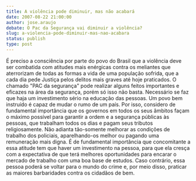 ```yaml
---
title: A violência pode diminuir, mas não acabará
date: 2007-08-22 21:00:00
author: jose.araujo
debate: O Pac da Segurança vai diminuir a violência?
slug: a-violencia-pode-diminuir-mas-nao-acabara
status: publish 
type: post
---
```


É preciso a consciência por parte do povo do Brasil que a violência deve ser combatida com atitudes mais enérgicas contra os meliantes que aterrorizam de todas as formas a vida de uma população sofrida, que a cada dia pede Justiça pelos delitos mais graves até hoje praticados. O chamado "PAC da segurança" pode realizar alguns feitos importantes e eficazes na área da segurança, porém só isso não basta. Necessário se faz que haja um investimento sério na educação das pessoas. Um povo bem instruído é capaz de mudar o rumo de um país. Por isso, considero de fundamental importância que os governos em todos os seus âmbitos façam o máximo possível para garantir a ordem e a segurança públicas às pessoas, que trabalham todos os dias e pagam seus tributos religiosamente. Não adianta tão-somente melhorar as condições de trabalho dos policiais, aparelhando-os melhor ou pagando uma remuneração mais digna. É de fundamental importância que concomitante a essa atitude tem que haver um investimento na pessoa, para que ela cresça com a expectativa de que terá melhores oportunidades para encarar o mercado de trabalho com uma boa base de estudos. Caso contrário, essa pessoa poderá se voltar para o mundo do crime e, por meio disso, praticar as maiores barbaridades contra os cidadãos de bem.
